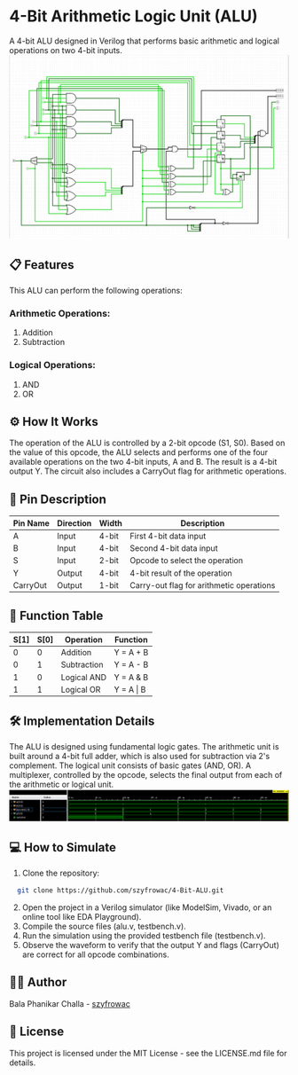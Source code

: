 # **4-Bit Arithmetic Logic Unit (ALU)**
A 4-bit ALU designed in Verilog that performs basic arithmetic and logical operations on two 4-bit inputs.
![4 Bit ALU](https://github.com/szyfrowac/4-Bit-ALU/blob/main/logisim-schematic.png)

## 📋 Features
This ALU can perform the following operations:

### Arithmetic Operations:
1. Addition
2. Subtraction

### Logical Operations:

1. AND
2. OR

## ⚙️ How It Works
The operation of the ALU is controlled by a 2-bit opcode (S1, S0). Based on the value of this opcode, the ALU selects and performs one of the four available operations on the two 4-bit inputs, A and B. The result is a 4-bit output Y. The circuit also includes a CarryOut flag for arithmetic operations.

## 📌 Pin Description
| Pin Name  | Direction | Width | Description                                |
|-----------|-----------|-------|--------------------------------------------|
| A         | Input     | 4-bit | First 4-bit data input                     |
| B         | Input     | 4-bit | Second 4-bit data input                    |
| S         | Input     | 2-bit | Opcode to select the operation              |
| Y         | Output    | 4-bit | 4-bit result of the operation              |
| CarryOut  | Output    | 1-bit | Carry-out flag for arithmetic operations   |

## 🧮 Function Table
| S[1] | S[0] | Operation     | Function     |
|------|------|---------------|--------------|
| 0    | 0    | Addition      | Y = A + B    |
| 0    | 1    | Subtraction   | Y = A - B    |
| 1    | 0    | Logical AND   | Y = A & B    |
| 1    | 1    | Logical OR    | Y = A \| B   |

## 🛠️ Implementation Details
The ALU is designed using fundamental logic gates. The arithmetic unit is built around a 4-bit full adder, which is also used for subtraction via 2's complement. The logical unit consists of basic gates (AND, OR). A multiplexer, controlled by the opcode, selects the final output from each of the arithmetic or logical unit.
![Waveform](https://github.com/szyfrowac/4-Bit-ALU/blob/main/waveform.png) 


## 💻 How to Simulate
1. Clone the repository:

```bash
  git clone https://github.com/szyfrowac/4-Bit-ALU.git
```

2. Open the project in a Verilog simulator (like ModelSim, Vivado, or an online tool like EDA Playground).
3. Compile the source files (alu.v, testbench.v).
4. Run the simulation using the provided testbench file (testbench.v).
5. Observe the waveform to verify that the output Y and flags (CarryOut) are correct for all opcode combinations.

## 🧑‍💻 Author
Bala Phanikar Challa - [szyfrowac](https://github.com/szyfrowac/)

## 📄 License
This project is licensed under the MIT License - see the LICENSE.md file for details.
